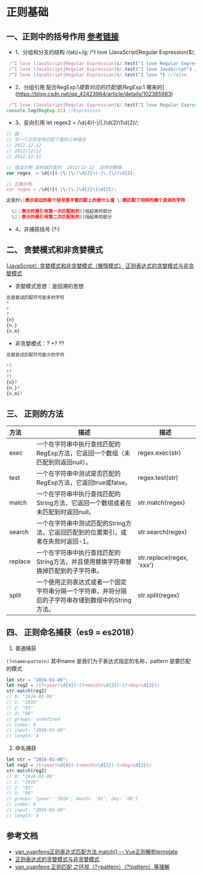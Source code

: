 # 正则基础

## 一、正则中的括号作用 [参考链接](https://www.cnblogs.com/xsnow/p/11728046.html)

+ 1、分组和分支的结构 /(ab)+/g;  /^I love (JavaScript|Regular Expression)$/;

```javascript
 /^I love (JavaScript|Regular Expression)$/.test("I love Regular Expression") //true
 /^I love (JavaScript|Regular Expression)$/.test("I love JavaScript") //true
 /^I love (JavaScript|Regular Expression)$/.test("I love ") //false

```


+ 2、分组引用 配合RegExp.$1提取对应的匹配值 [RegExp.$1 哪来的](https://blog.csdn.net/qq_42423964/article/details/102385983)

```javascript
 /^I love (JavaScript|Regular Expression)$/.test("I love Regular Expression")
console.log(RegExp.$1) //Expression
```

+ 3、反向引用 let regex2 = /\d{4}(-|\/|\.)\d{2}\1\d{2}/;

```javascript
// 题：
// 写一个正则支持匹配下面的三种格式
// 2012-12-12
// 2012/12/12
// 2012.12.12

// 错误示例 这样就匹配的  2012/12-12  这样的数据
var regex  = \d{4}(-|\.|\/)\d{2}\(-|\.|\/)\d{2};

// 正确示例
var regex = /\d{4}(-|\/|\.)\d{2}\1\d{2}/; 

这里的\1表示前边的那个括号里不管匹配上的是什么值 \1都匹配了同样的摸个具体的字符

  \1：表示的是引用第一次匹配到的()括起来的部分
  \2：表示的是引用第二次匹配到的()括起来的部分


```
+ 4、非捕获括号 (?:)

## 二、 贪婪模式和非贪婪模式

[(JavaScript）贪婪模式和非贪婪模式（懒惰模式）](https://blog.csdn.net/weixin_55166132/article/details/123695805)
[正则表达式的贪婪模式与非贪婪模式](https://www.jianshu.com/p/fcecf9b09ee6)

+ 贪婪模式思想：是回溯的思想

```javascript
总是尝试匹配尽可能多的字符
*
+
?
{n}
{n,}
{n,m}


```

+ 非贪婪模式：? +? ??

```javascript
总是尝试匹配尽可能少的字符

*?
+?
??
{n}?
{n,}?
{n,m}?
```


## 三、 正则的方法


|       方法       |    描述      |    描述      | 
|  :---   | ---  | ---  |
|exec |	一个在字符串中执行查找匹配的RegExp方法，它返回一个数组（未匹配到则返回null）。| regex.exec(str) |
|test |	一个在字符串中测试是否匹配的RegExp方法，它返回true或false。| regex.test(str)
|match |	一个在字符串中执行查找匹配的String方法，它返回一个数组或者在未匹配到时返回null。| str.match(regex) |
|search |	一个在字符串中测试匹配的String方法，它返回匹配到的位置索引，或者在失败时返回-1。|  str.search(regex)  |
|replace |	一个在字符串中执行查找匹配的String方法，并且使用替换字符串替换掉匹配到的子字符串。| str.replace(regex, 'xxx')   |
|split |	一个使用正则表达式或者一个固定字符串分隔一个字符串，并将分隔后的子字符串存储到数组中的String方法。| str.split(regex) |

## 四、 正则命名捕获（es9 = es2018）

1. 普通捕获

`(?<name>pattern)` 其中name 是我们为子表达式指定的名称，pattern 是要匹配的模式

```javascript
let str = "2016-01-06";
let reg2 = /(?<year>\d{4})-(?<mouth>\d{2})-(?<day>\d{2})/
str.match(reg2)
// 0: "2016-01-06"
// 1: "2016"
// 2: "01"
// 3: "06"
// groups: undefined
// index: 0
// input: "2016-01-06"
// length: 4
```
2. 命名捕获

```javascript
let str = "2016-01-06";
let reg2 = /(<year>\d{4})-(<mouth>\d{2})-(<day>\d{2})/
str.match(reg2)
// 0: "2016-01-06"
// 1: "2016"
// 2: "01"
// 3: "06"
// groups: {year: '2016', mouth: '01', day: '06'}
// index: 0
// input: "2016-01-06"
// length: 4

```
## 参考文档
+ [yan_yuanfeng正则表达式匹配方法 match() -- Vue正则解析template](https://blog.csdn.net/yan_yuanfeng/article/details/87810090)
+ [正则表达式的贪婪模式与非贪婪模式](https://www.jianshu.com/p/fcecf9b09ee6)
+ [yan_yuanfeng 正则匹配 之环视（?=pattern）（?!pattern）等理解](https://blog.csdn.net/yan_yuanfeng/article/details/100529748)